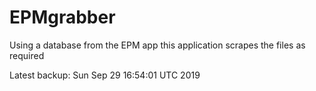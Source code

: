 # EPMgrabber
Using a database from the EPM app this application scrapes the files as required


Latest backup: Sun Sep 29 16:54:01 UTC 2019
